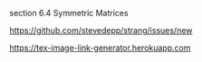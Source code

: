 section 6.4 Symmetric Matrices




https://github.com/stevedepp/strang/issues/new

https://tex-image-link-generator.herokuapp.com

